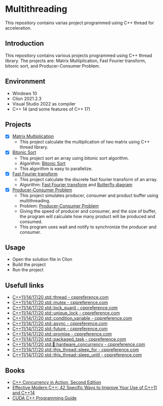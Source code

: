 # Multithreading
This repository contains varias project programmed using C++ thread for acceleration.

## Introduction

This repository contains various projects programmed using C++ thread library. The projects are: Matrix Multiplication, Fast Fourier transform, bitonic sort, and Producer-Consumer Problem.

## Environment
- Windows 10
- Clion 2021.2.3
- Visual Studio 2022 as compiler
- C++ 14 (and some features of C++ 17)

## Projects
- [x] [Matrix Multiplication](https://github.com/Tachikoma42/multiThreading/tree/main/Matrix%20Multiplication)
    - This project calculate the multiplication of two matrix using C++ thread library.
- [x] [Bitonic Sort](https://github.com/Tachikoma42/multiThreading/tree/main/bitonicSort)
    - This project sort an array using bitonic sort algorithm.
    - Algorithm: [Bitonic Sort](https://en.wikipedia.org/wiki/Bitonic_sorter)
    - This algorithm is easy to parallelize.
- [x] [Fast Fourier transform](https://github.com/Tachikoma42/multiThreading/tree/main/FFT)
    - This project calculate the discrete fast fourier transform of an array.
    - Algorithm: [Fast Fourier transform](https://en.wikipedia.org/wiki/Fast_Fourier_transform) and [Butterfly diagram](https://en.wikipedia.org/wiki/Butterfly_diagram)
- [x] [Producer-Consumer Problem](https://github.com/Tachikoma42/multiThreading/tree/main/ProductionSimulator/productionPlant)
    - This project simulates producer, consumer and product buffer using multithreading.
    - Problem: [Producer-Consumer Problem](https://en.wikipedia.org/wiki/Producer%E2%80%93consumer_problem)
    - Giving the speed of producer and consumer, and the size of buffer, the program will calculate how many product will be produced and consumed.
    - This program uses wait and notify to synchronize the producer and consumer.

## Usage
- Open the solution file in Clion
- Build the project
- Run the project

## Usefull links
- [C++11/14/17/20 std::thread - cppreference.com](https://en.cppreference.com/w/cpp/thread/thread)
- [C++11/14/17/20 std::mutex - cppreference.com](https://en.cppreference.com/w/cpp/thread/mutex)
- [C++11/14/17/20 std::lock_guard - cppreference.com](https://en.cppreference.com/w/cpp/thread/lock_guard)
- [C++11/14/17/20 std::unique_lock - cppreference.com](https://en.cppreference.com/w/cpp/thread/unique_lock)
- [C++11/14/17/20 std::condition_variable - cppreference.com](https://en.cppreference.com/w/cpp/thread/condition_variable)
- [C++11/14/17/20 std::async - cppreference.com](https://en.cppreference.com/w/cpp/thread/async)
- [C++11/14/17/20 std::future - cppreference.com](https://en.cppreference.com/w/cpp/thread/future)
- [C++11/14/17/20 std::promise - cppreference.com](https://en.cppreference.com/w/cpp/thread/promise)
- [C++11/14/17/20 std::packaged_task - cppreference.com](https://en.cppreference.com/w/cpp/thread/packaged_task)
- [C++11/14/17/20 std::thread::hardware_concurrency - cppreference.com](https://en.cppreference.com/w/cpp/thread/thread/hardware_concurrency)
- [C++11/14/17/20 std::this_thread::sleep_for - cppreference.com](https://en.cppreference.com/w/cpp/thread/sleep_for)
- [C++11/14/17/20 std::this_thread::sleep_until - cppreference.com](https://en.cppreference.com/w/cpp/thread/sleep_until)

## Books
- [C++ Concurrency in Action, Second Edition](https://www.amazon.com/Concurrency-Action-Practical-Multithreading-2nd/dp/1617294691)
- [Effective Modern C++: 42 Specific Ways to Improve Your Use of C++11 and C++14](https://www.amazon.com/Effective-Modern-Specific-Ways-Improve/dp/1491903996)
- [CUDA C++ Programming Guide](https://docs.nvidia.com/cuda/cuda-c-programming-guide/index.html)
